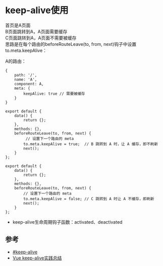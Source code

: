# keep-alive使用


首页是A页面  
B页面跳转到A，A页面需要缓存  
C页面跳转到A，A页面不需要被缓存  
思路是在每个路由的beforeRouteLeave(to, from, next)钩子中设置to.meta.keepAlive：  

A的路由：
```
{
    path: '/',
    name: 'A',
    component: A,
    meta: {
        keepAlive: true // 需要被缓存
    }
}

export default {
    data() {
        return {};
    },
    methods: {},
    beforeRouteLeave(to, from, next) {
         // 设置下一个路由的 meta
        to.meta.keepAlive = true;  // B 跳转到 A 时，让 A 缓存，即不刷新
        next();
    }
};

export default {
    data() {
        return {};
    },
    methods: {},
    beforeRouteLeave(to, from, next) {
        // 设置下一个路由的 meta
        to.meta.keepAlive = false; // C 跳转到 A 时让 A 不缓存，即刷新
        next();
    }
};
```

- keep-alive生命周期钩子函数：activated、deactivated


## 参考
- [#keep-alive](https://cn.vuejs.org/v2/api/#keep-alive)
- [Vue keep-alive实践总结](https://www.cnblogs.com/sysuhanyf/p/7454530.html)
